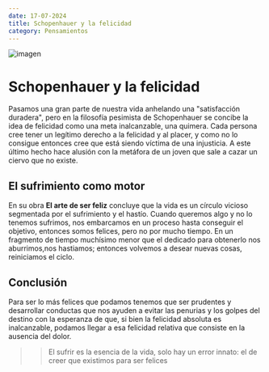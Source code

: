 ```yaml
---
date: 17-07-2024
title: Schopenhauer y la felicidad
category: Pensamientos
---
```


![imagen](/imagenes/schopenhauer.jpg)
# Schopenhauer y la felicidad


Pasamos una gran parte de nuestra vida anhelando una "satisfacción duradera", pero en la filosofía pesimista de Schopenhauer se concibe la idea de felicidad como una meta inalcanzable, una quimera. Cada persona cree tener un legítimo derecho a la felicidad y al placer, y como no lo consigue entonces cree que está siendo víctima de una injusticia. A este último hecho hace alusión con la metáfora de un joven que sale a cazar un ciervo que no existe.

## El sufrimiento como motor

En su obra **El arte de ser feliz** concluye que la vida es un círculo vicioso segmentada por el sufrimiento y el hastío. Cuando queremos algo y no lo tenemos sufrimos, nos embarcamos en un proceso hasta conseguir el objetivo, entonces somos felices, pero no por mucho tiempo. En un fragmento de tiempo muchísimo menor que el dedicado para obtenerlo nos aburrimos,nos hastiamos; entonces volvemos a desear nuevas cosas, reiniciamos el ciclo.

## Conclusión

Para ser lo más felices que podamos tenemos que ser prudentes y desarrollar conductas que nos ayuden a evitar las penurias y los golpes del destino con la esperanza de que, si bien la felicidad absoluta es inalcanzable, podamos llegar a esa felicidad relativa que consiste en la ausencia del dolor.

>> El sufrir es la esencia de la vida, solo hay un error innato: el de creer que existimos para ser felices









